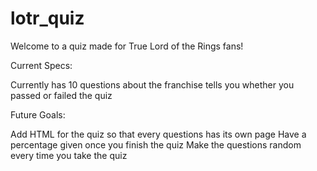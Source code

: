 # lotr_quiz

Welcome to a quiz made for True Lord of the Rings fans!

Current Specs:

  Currently has 10 questions about the franchise
  tells you whether you passed or failed the quiz
  
Future Goals:
  
  Add HTML for the quiz so that every questions has its own page
  Have a percentage given once you finish the quiz
  Make the questions random every time you take the quiz
